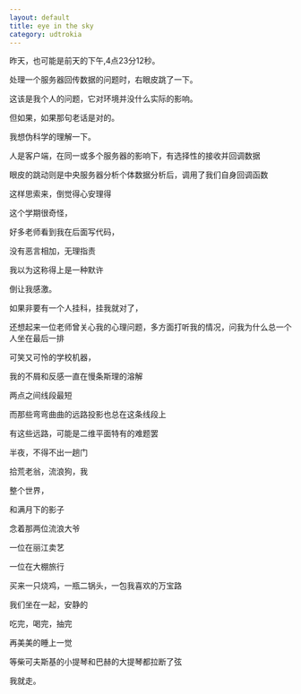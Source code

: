 ```yaml
---
layout: default
title: eye in the sky
category: udtrokia
---
```


昨天，也可能是前天的下午,4点23分12秒。

处理一个服务器回传数据的问题时，右眼皮跳了一下。

这该是我个人的问题，它对环境并没什么实际的影响。

但如果，如果那句老话是对的。

我想伪科学的理解一下。

人是客户端，在同一或多个服务器的影响下，有选择性的接收并回调数据

眼皮的跳动则是中央服务器分析个体数据分析后，调用了我们自身回调函数

这样思索来，倒觉得心安理得

这个学期很奇怪，

好多老师看到我在后面写代码，

没有恶言相加，无理指责

我以为这称得上是一种默许

倒让我感激。

如果非要有一个人挂科，挂我就对了，

还想起来一位老师曾关心我的心理问题，多方面打听我的情况，问我为什么总一个人坐在最后一排

可笑又可怜的学校机器，

我的不屑和反感一直在慢条斯理的溶解

两点之间线段最短

而那些弯弯曲曲的远路投影也总在这条线段上

有这些远路，可能是二维平面特有的难题罢

半夜，不得不出一趟门

拾荒老翁，流浪狗，我

整个世界，

和满月下的影子

念着那两位流浪大爷

一位在丽江卖艺

一位在大棚旅行

买来一只烧鸡，一瓶二锅头，一包我喜欢的万宝路

我们坐在一起，安静的

吃完，喝完，抽完

再美美的睡上一觉

等柴可夫斯基的小提琴和巴赫的大提琴都拉断了弦

我就走。

